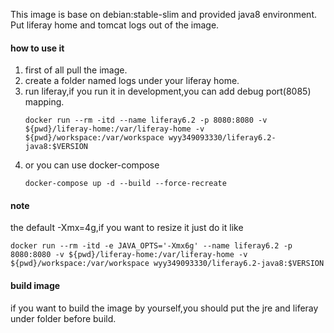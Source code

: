 This image is base on debian:stable-slim and provided java8 environment.
Put liferay home and tomcat logs out of the image.

#### how to use it
1. first of all pull the image.
1. create a folder named logs under your liferay home.    
1. run liferay,if you run it in development,you can add debug port(8085) mapping.
    ```
    docker run --rm -itd --name liferay6.2 -p 8080:8080 -v ${pwd}/liferay-home:/var/liferay-home -v ${pwd}/workspace:/var/workspace wyy349093330/liferay6.2-java8:$VERSION
    ```    
1. or you can use docker-compose
    ```
    docker-compose up -d --build --force-recreate
    ```
#### note
the default -Xmx=4g,if you want to resize it just do it like
```
docker run --rm -itd -e JAVA_OPTS='-Xmx6g' --name liferay6.2 -p 8080:8080 -v ${pwd}/liferay-home:/var/liferay-home -v ${pwd}/workspace:/var/workspace wyy349093330/liferay6.2-java8:$VERSION
```
#### build image
if you want to build the image by yourself,you should put the jre and liferay under folder before build.
